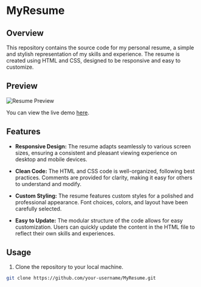 # MyResume

## Overview

This repository contains the source code for my personal resume, a simple and stylish representation of my skills and experience. The resume is created using HTML and CSS, designed to be responsive and easy to customize.

## Preview

![Resume Preview](https://65c38ade95121431aea5d2f6--elegant-starburst-9629a4.netlify.app/)

You can view the live demo [here](https://65c38ade95121431aea5d2f6--elegant-starburst-9629a4.netlify.app/).

## Features

- **Responsive Design:** The resume adapts seamlessly to various screen sizes, ensuring a consistent and pleasant viewing experience on desktop and mobile devices.

- **Clean Code:** The HTML and CSS code is well-organized, following best practices. Comments are provided for clarity, making it easy for others to understand and modify.

- **Custom Styling:** The resume features custom styles for a polished and professional appearance. Font choices, colors, and layout have been carefully selected.

- **Easy to Update:** The modular structure of the code allows for easy customization. Users can quickly update the content in the HTML file to reflect their own skills and experiences.

## Usage

1. Clone the repository to your local machine.

```bash
git clone https://github.com/your-username/MyResume.git
